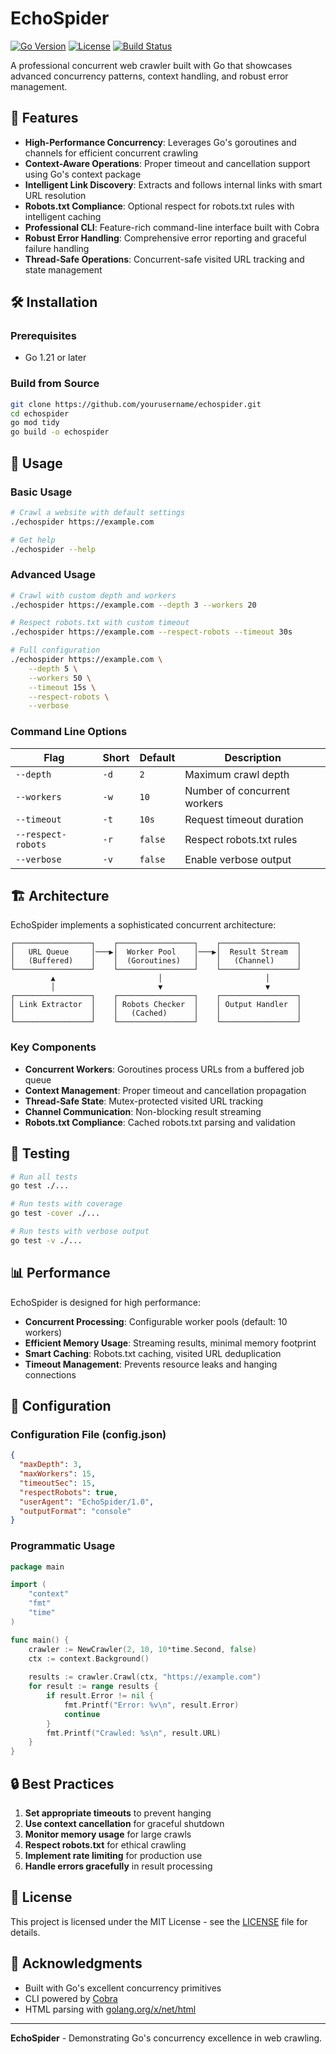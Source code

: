 # EchoSpider

[![Go Version](https://img.shields.io/badge/Go-1.21+-00ADD8?style=flat&logo=go)](https://golang.org/)
[![License](https://img.shields.io/badge/License-MIT-blue.svg)](LICENSE)
[![Build Status](https://img.shields.io/badge/Build-Passing-brightgreen)](https://github.com/yourusername/echospider)

A professional concurrent web crawler built with Go that showcases advanced concurrency patterns, context handling, and robust error management.

## 🚀 Features

- **High-Performance Concurrency**: Leverages Go's goroutines and channels for efficient concurrent crawling
- **Context-Aware Operations**: Proper timeout and cancellation support using Go's context package
- **Intelligent Link Discovery**: Extracts and follows internal links with smart URL resolution
- **Robots.txt Compliance**: Optional respect for robots.txt rules with intelligent caching
- **Professional CLI**: Feature-rich command-line interface built with Cobra
- **Robust Error Handling**: Comprehensive error reporting and graceful failure handling
- **Thread-Safe Operations**: Concurrent-safe visited URL tracking and state management

## 🛠️ Installation

### Prerequisites
- Go 1.21 or later

### Build from Source
```bash
git clone https://github.com/yourusername/echospider.git
cd echospider
go mod tidy
go build -o echospider
```

## 📖 Usage

### Basic Usage
```bash
# Crawl a website with default settings
./echospider https://example.com

# Get help
./echospider --help
```

### Advanced Usage
```bash
# Crawl with custom depth and workers
./echospider https://example.com --depth 3 --workers 20

# Respect robots.txt with custom timeout
./echospider https://example.com --respect-robots --timeout 30s

# Full configuration
./echospider https://example.com \
    --depth 5 \
    --workers 50 \
    --timeout 15s \
    --respect-robots \
    --verbose
```

### Command Line Options

| Flag | Short | Default | Description |
|------|-------|---------|-------------|
| `--depth` | `-d` | `2` | Maximum crawl depth |
| `--workers` | `-w` | `10` | Number of concurrent workers |
| `--timeout` | `-t` | `10s` | Request timeout duration |
| `--respect-robots` | `-r` | `false` | Respect robots.txt rules |
| `--verbose` | `-v` | `false` | Enable verbose output |

## 🏗️ Architecture

EchoSpider implements a sophisticated concurrent architecture:

```
┌─────────────────┐    ┌─────────────────┐    ┌─────────────────┐
│   URL Queue     │───▶│  Worker Pool    │───▶│  Result Stream  │
│   (Buffered)    │    │  (Goroutines)   │    │   (Channel)     │
└─────────────────┘    └─────────────────┘    └─────────────────┘
         ▲                       │                       │
         │                       ▼                       ▼
┌─────────────────┐    ┌─────────────────┐    ┌─────────────────┐
│ Link Extractor  │    │ Robots Checker  │    │ Output Handler  │
│                 │    │   (Cached)      │    │                 │
└─────────────────┘    └─────────────────┘    └─────────────────┘
```

### Key Components

- **Concurrent Workers**: Goroutines process URLs from a buffered job queue
- **Context Management**: Proper timeout and cancellation propagation
- **Thread-Safe State**: Mutex-protected visited URL tracking
- **Channel Communication**: Non-blocking result streaming
- **Robots.txt Compliance**: Cached robots.txt parsing and validation

## 🧪 Testing

```bash
# Run all tests
go test ./...

# Run tests with coverage
go test -cover ./...

# Run tests with verbose output
go test -v ./...
```

## 📊 Performance

EchoSpider is designed for high performance:

- **Concurrent Processing**: Configurable worker pools (default: 10 workers)
- **Efficient Memory Usage**: Streaming results, minimal memory footprint
- **Smart Caching**: Robots.txt caching, visited URL deduplication
- **Timeout Management**: Prevents resource leaks and hanging connections

## 🔧 Configuration

### Configuration File (config.json)
```json
{
  "maxDepth": 3,
  "maxWorkers": 15,
  "timeoutSec": 15,
  "respectRobots": true,
  "userAgent": "EchoSpider/1.0",
  "outputFormat": "console"
}
```

### Programmatic Usage
```go
package main

import (
    "context"
    "fmt"
    "time"
)

func main() {
    crawler := NewCrawler(2, 10, 10*time.Second, false)
    ctx := context.Background()
    
    results := crawler.Crawl(ctx, "https://example.com")
    for result := range results {
        if result.Error != nil {
            fmt.Printf("Error: %v\n", result.Error)
            continue
        }
        fmt.Printf("Crawled: %s\n", result.URL)
    }
}
```

## 🔒 Best Practices

1. **Set appropriate timeouts** to prevent hanging
2. **Use context cancellation** for graceful shutdown
3. **Monitor memory usage** for large crawls
4. **Respect robots.txt** for ethical crawling
5. **Implement rate limiting** for production use
6. **Handle errors gracefully** in result processing

## 📄 License

This project is licensed under the MIT License - see the [LICENSE](LICENSE) file for details.

## 🌟 Acknowledgments

- Built with Go's excellent concurrency primitives
- CLI powered by [Cobra](https://github.com/spf13/cobra)
- HTML parsing with [golang.org/x/net/html](https://pkg.go.dev/golang.org/x/net/html)

---

**EchoSpider** - Demonstrating Go's concurrency excellence in web crawling.
